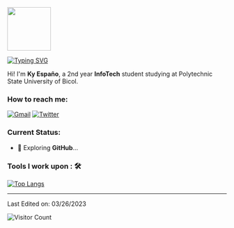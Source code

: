 <!--
**Kaisunoo** is a ✨ _special_ ✨ repository because its `README.md` (this file) appears on your GitHub profile.

Here are some ideas to get you started:

- 🔭 I’m currently working on ...
- 🌱 I’m currently learning ...
- 👯 I’m looking to collaborate on ...
- 🤔 I’m looking for help with ...
- 💬 Ask me about ...
- 📫 How to reach me: ...
- 😄 Pronouns: ...
- ⚡ Fun fact: ...
-->
<img src="https://c.tenor.com/VpDBCcqCP0IAAAAC/dinosaur-pixel-art.gif" width="100"/> 

[![Typing SVG](https://readme-typing-svg.herokuapp.com?font=courier+prime&size=24&duration=7000&pause=1000&color=86DC3D&background=2B2D3D00&width=435&lines=Kaisunoo;Learner+of+a+Trade;Information+Technology;Student;EXO-L)](https://git.io/typing-svg)

Hi! I'm **Ky Españo**, a 2nd year **InfoTech** student studying at Polytechnic State University of Bicol.<br>

### How to reach me:	
<a href="mailto: ky.espano@gmail.com"> <img alt="Gmail" src="https://img.shields.io/badge/ky.espano@gmail.com-D14836?style=for-the-badge&logo=gmail&logoColor=white"></a>
<a href="https://www.twitter.com/kaisuno_o/"> <img alt="Twitter" src="https://img.shields.io/badge/@kaisuno_o-%231DA1F2.svg?style=for-the-badge&logo=Twitter&logoColor=white"></a>

### Current Status:
- 🤔 Exploring <strong>GitHub</strong>...

### Tools I work upon : 🛠
[![Top Langs](https://github-readme-stats.vercel.app/api/top-langs/?username=kaisunoo&langs_count=8&theme=dracula&color=B994E6&bg_color=2B2D3D&layout=compact)](https://github.com/anuraghazra/github-readme-stats)

-----

Last Edited on: 03/26/2023

![Visitor Count](https://profile-counter.glitch.me/{er-roarr}/count.svg)
